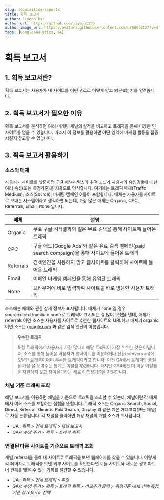 ```yaml
---
slug: acquisition-reports
title: 획득 보고서
author: Jiyoon Hur
author_url: https://github.com/jiyoon1156
author_image_url: https://avatars.githubusercontent.com/u/60052127?v=4
tags: [GoogleAnalytics, GA]
---
```


# 획득 보고서

## 1. 획득 보고서란?

획득 보고서는 사용자가 내 사이트를 어떤 경로로 어떻게 알고 방문했는지를 알려줍니다.

## 2. 획득 보고서가 필요한 이유

획득 보고서를 분석하면 여러 마케팅 채널의 실적을 비교하고 트래픽을 통해 다양한 인사이트를 얻을 수 있습니다. 따라서 이 정보를 활용하면 어떤 영역에 마케팅 활동을 집중시킬지 참고할 수 있습니다.

## 3. 획득 보고서 활용하기

### 소스와 매체

사용자가 사이트를 방문하면 구글 애널리틱스의 추적 코드가 사용자의 유입경로에 대한 여러 속성(또는 측정기준)을 자동으로 인식합니다. 여기에는 트래픽 매체(Traffic Medium), 소스(Source), 마케팅 캠페인 이름이 포함됩니다. 매체는 사용자를 사이트로 보내는 시스템이라고 생각하면 되는데, 가장 많은 매체는 Organic, CPC, Referrals, Email, None 입니다.

| 매체 | 설명 |
|-----|-----|
| Organic | 무료 구글 검색결과와 같은 무료 검색을 통해 사이트에 들어온 트래픽 |
| CPC | 구글 애드(Google Ads)와 같은 유료 검색 캠페인(paid search compaign)을 통해 사이트에 들어온 트래픽 |
| Referrals | 검색엔진을 사용하지 않고 웹사이트를 클릭하여 사이트에 들어온 트래픽 |
| Email | 이메일 마케팅 캠페인을 통해 유입된 트래픽 |
| None | 브라우저에 바로 입력하여 사이트를 바로 방문한 사용자 트래픽 |

소스에는 매체와 관한 상세 정보가 표시됩니다. 매체가 none 일 경우 source:direct/medium:none 로 트래픽이 표시되는 걸 많이 보셨을 텐데, 매체가 referrals 이면 소스는 사용자를 사이트로 추천한 웹사이트의 URL이고 매체가 organic 이면 소스는 [google.com](http://google.com) 과 같은 검색 엔진의 이름입니다.

> **우수한 트래픽**
>
> 특정 트래픽에서 사용자가 가장 많다고 해당 트래픽이 가장 우수한 것은 아닙니다. 소스를 통해 들어온 사용자가 웹사이트를 이용하거나 전환(conversion)에 도달한 트래픽이어야 우수한 트래픽이라고 합니다. 이전 GA에서 트래픽의 품질을 가장 잘 보여주는 통계는 이탈률이었습니다. 하지만 GA4에선 더 이상 이탈률을 지원하지 않고 참여율이라는 새로운 측정기준을 지원합니다.

### 채널 기준 트래픽 조회

해당 보고서를 이용하면 채널을 기준으로 트래픽을 조회할 수 있는데, 채널이란 각 매체에서 여러 소스를 포함하는 집합을 뜻합니다. 트래픽 소스는 Organic Search, Social, Direct, Referral, Generic Paid Search, Display 와 같은 기본 카테고리(또는 채널)로 자동 분류됩니다. 각 채널을 클릭하면 해당 채널의 개별 소스가 표시됩니다.

- UA : _획득 > 전체 트래픽 > 채널 보고서_
- GA4: _수명 주기 > 획득 > 트래픽 획득_

### 연결된 다른 사이트를 기준으로 트래픽 조회

개별 referral을 통해 내 사이트로 트래픽을 보낸 웹페이지를 찾을 수 있습니다. 이렇게 각 페이지로 트래픽을 보낸 외부 사이트를 확인한다면 이들 사이트와 새로운 광고 파트너 관계를 맺을 수 있는 기회를 발견할 수 있습니다.

- UA : _획득 > 전체 트래픽 > 추천_
- GA4: _수명 주기 > 획득 > 트래픽 획득 > 비교추가 클릭 > 측정기준 매체 선택/측정기준 값 referral 선택_
